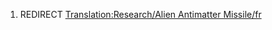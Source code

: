 1.  REDIRECT [Translation:Research/Alien Antimatter
    Missile/fr](Translation:Research/Alien_Antimatter_Missile/fr "wikilink")